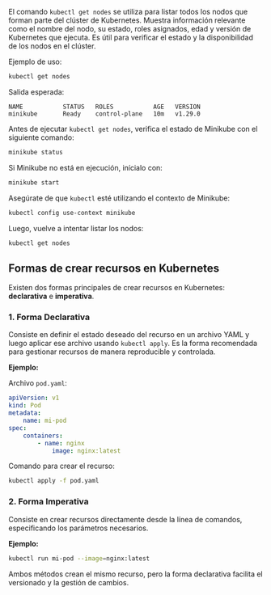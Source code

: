 El comando `kubectl get nodes` se utiliza para listar todos los nodos que forman parte del clúster de Kubernetes. Muestra información relevante como el nombre del nodo, su estado, roles asignados, edad y versión de Kubernetes que ejecuta. Es útil para verificar el estado y la disponibilidad de los nodos en el clúster.

Ejemplo de uso:

```sh
kubectl get nodes
```

Salida esperada:

```
NAME           STATUS   ROLES           AGE   VERSION
minikube       Ready    control-plane   10m   v1.29.0
```

Antes de ejecutar `kubectl get nodes`, verifica el estado de Minikube con el siguiente comando:

```sh
minikube status
```

Si Minikube no está en ejecución, inícialo con:

```sh
minikube start
```

Asegúrate de que `kubectl` esté utilizando el contexto de Minikube:

```sh
kubectl config use-context minikube
```

Luego, vuelve a intentar listar los nodos:

```sh
kubectl get nodes
```

## Formas de crear recursos en Kubernetes

Existen dos formas principales de crear recursos en Kubernetes: **declarativa** e **imperativa**.

### 1. Forma Declarativa

Consiste en definir el estado deseado del recurso en un archivo YAML y luego aplicar ese archivo usando `kubectl apply`. Es la forma recomendada para gestionar recursos de manera reproducible y controlada.

**Ejemplo:**

Archivo `pod.yaml`:

```yaml
apiVersion: v1
kind: Pod
metadata:
    name: mi-pod
spec:
    containers:
        - name: nginx
            image: nginx:latest
```

Comando para crear el recurso:

```sh
kubectl apply -f pod.yaml
```

### 2. Forma Imperativa

Consiste en crear recursos directamente desde la línea de comandos, especificando los parámetros necesarios.

**Ejemplo:**

```sh
kubectl run mi-pod --image=nginx:latest
```

Ambos métodos crean el mismo recurso, pero la forma declarativa facilita el versionado y la gestión de cambios.

